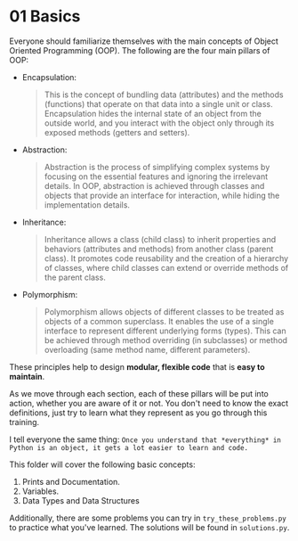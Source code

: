 # 01 Basics
Everyone should familiarize themselves with the main concepts of Object Oriented Programming (OOP). The following are the four main pillars of OOP:
- Encapsulation:
    > This is the concept of bundling data (attributes) and the methods (functions) that operate on that data into a single unit or class. Encapsulation hides the internal state of an object from the outside world, and you interact with the object only through its exposed methods (getters and setters).
- Abstraction:
    > Abstraction is the process of simplifying complex systems by focusing on the essential features and ignoring the irrelevant details. In OOP, abstraction is achieved through classes and objects that provide an interface for interaction, while hiding the implementation details.
- Inheritance:
    > Inheritance allows a class (child class) to inherit properties and behaviors (attributes and methods) from another class (parent class). It promotes code reusability and the creation of a hierarchy of classes, where child classes can extend or override methods of the parent class.
- Polymorphism:
    > Polymorphism allows objects of different classes to be treated as objects of a common superclass. It enables the use of a single interface to represent different underlying forms (types). This can be achieved through method overriding (in subclasses) or method overloading (same method name, different parameters).

These principles help to design **modular, flexible code** that is **easy to maintain**.

As we move through each section, each of these pillars will be put into action, whether you are aware of it or not. You don't need to know the exact definitions, just try to learn what they represent as you go through this training.

I tell everyone the same thing:
`Once you understand that *everything* in Python is an object, it gets a lot easier to learn and code.`


This folder will cover the following basic concepts:
1. Prints and Documentation.
2. Variables.
3. Data Types and Data Structures

Additionally, there are some problems you can try in `try_these_problems.py` to practice what you've learned. The solutions will be found in `solutions.py`.
